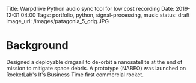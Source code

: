 Title: Warpdrive Python audio sync tool for low cost recording
Date: 2019-12-31 04:00
Tags: portfolio, python, signal-processing, music
status: draft
image_url: /images/patagonia_5_orig.JPG

# Background
<!-- PELICAN_BEGIN_SUMMARY -->
Designed a deployable dragsail to de-orbit a nanosatellite at the end of mission to mitigate space debris. A prototype (NABEO) was launched on RocketLab's It's Business Time first commercial rocket.
<!-- PELICAN_END_SUMMARY -->
